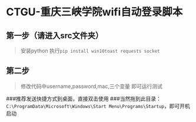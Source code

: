 CTGU-重庆三峡学院wifi自动登录脚本
=================
第一步（请进入src文件夹）
-----------------
>安装python
>执行`pip install win10toast requests socket`  

第二步
-----------------
>修改代码中username,password,mac,三个变量
>即可运行测试

###推荐发送快捷方式到桌面，直接双击使用
###当然拖到此目录：`C:\ProgramData\Microsoft\Windows\Start Menu\Programs\Startup`，即可开机启动